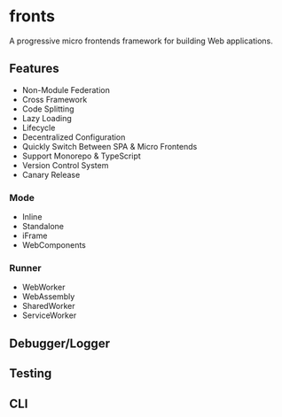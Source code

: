 # fronts

A progressive micro frontends framework for building Web applications.

## Features

- Non-Module Federation
- Cross Framework
- Code Splitting
- Lazy Loading
- Lifecycle
- Decentralized Configuration
- Quickly Switch Between SPA & Micro Frontends
- Support Monorepo & TypeScript
- Version Control System
- Canary Release

### Mode

- Inline
- Standalone
- iFrame
- WebComponents

### Runner

- WebWorker
- WebAssembly
- SharedWorker
- ServiceWorker

## Debugger/Logger

## Testing

## CLI
